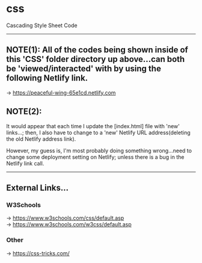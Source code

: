 # css
Cascading Style Sheet Code

-----

## NOTE(1): All of the codes being shown inside of this 'CSS' folder directory up above...can both be 'viewed/interacted' with by using the following Netlify link.

-> https://peaceful-wing-65e1cd.netlify.com  

## NOTE(2):

It would appear that each time I update the [index.html] file with 'new' links...; then, I also have to change to a 'new' Netlify URL address(deleting the old Netlify address link).   

However, my guess is, I'm most probably doing something wrong...need to change some deployment setting on Netlify; unless there is a bug in the Netlify link call.

-----

## External Links...

### W3Schools

-> https://www.w3schools.com/css/default.asp  
-> https://www.w3schools.com/w3css/default.asp  

### Other

-> https://css-tricks.com/  

